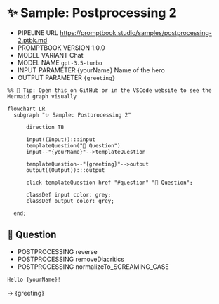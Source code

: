 # ✨ Sample: Postprocessing 2

-   PIPELINE URL https://promptbook.studio/samples/postprocessing-2.ptbk.md
-   PROMPTBOOK VERSION 1.0.0
-   MODEL VARIANT Chat
-   MODEL NAME `gpt-3.5-turbo`
-   INPUT  PARAMETER {yourName} Name of the hero
-   OUTPUT PARAMETER `{greeting}`

<!--Graph-->
<!-- ⚠️ WARNING: This section was auto-generated -->

```mermaid
%% 🔮 Tip: Open this on GitHub or in the VSCode website to see the Mermaid graph visually

flowchart LR
  subgraph "✨ Sample: Postprocessing 2"

      direction TB

      input((Input)):::input
      templateQuestion("💬 Question")
      input--"{yourName}"-->templateQuestion

      templateQuestion--"{greeting}"-->output
      output((Output)):::output

      click templateQuestion href "#question" "💬 Question";

      classDef input color: grey;
      classDef output color: grey;

  end;
```

<!--/Graph-->

## 💬 Question

-   POSTPROCESSING reverse
-   POSTPROCESSING removeDiacritics
-   POSTPROCESSING normalizeTo_SCREAMING_CASE

```markdown
Hello {yourName}!
```

-> {greeting}
